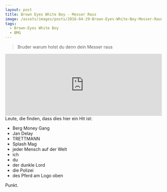 ```yaml
---
layout: post
title: Brown Eyes White Boy - Messer Raus
image: /assets/images/posts/2016-04-29-Brown-Eyes-White-Boy-Messer-Raus.jpg
tags:
  - Brown-Eyes White Boy
  - BMG
---
```

> Bruder warum holst du denn dein Messer raus

<!--more-->
<iframe width="100%" height="200" scrolling="no" frameborder="no" src="https://w.soundcloud.com/player/?url=https%3A//api.soundcloud.com/tracks/261344939&amp;auto_play=false&amp;hide_related=false&amp;show_comments=true&amp;show_user=true&amp;show_reposts=false&amp;visual=true"></iframe>
Leute, die finden, dass dies hier ein Hit ist:

* Berg Money Gang
* Jan Delay
* TRETTMANN
* Splash Mag
* jeder Mensch auf der Welt
* ich
* du
* der dunkle Lord
* die Polizei
* des Pferd am Logo oben

Punkt.